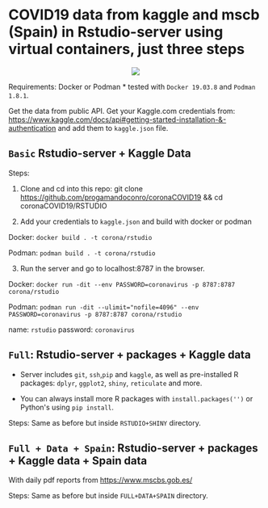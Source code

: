# COVID19 data from kaggle and mscb (Spain) in Rstudio-server using virtual containers, just three steps

<div style="text-align:center"><img src="https://github.com/progamandoconro/corona-COVID19/blob/master/COVID19_Rstudio_VC.png?raw=true" /></div>

Requirements:
Docker or Podman * tested with ```Docker 19.03.8``` and  ```Podman 1.8.1```.

Get the data from public API. Get your Kaggle.com credentials from: https://www.kaggle.com/docs/api#getting-started-installation-&-authentication and add them to ```kaggle.json``` file.

## ```Basic``` Rstudio-server + Kaggle Data

Steps:
1. Clone and cd into this repo: git clone https://github.com/progamandoconro/coronaCOVID19 && cd coronaCOVID19/RSTUDIO

2. Add your credentials to ```kaggle.json``` and build with docker or podman

Docker: ```docker build . -t corona/rstudio```

Podman: ```podman build . -t corona/rstudio```

3. Run the server and go to localhost:8787 in the browser.

Docker: ```docker run -dit --env PASSWORD=coronavirus -p 8787:8787 corona/rstudio```

Podman: ```podman run -dit --ulimit="nofile=4096" --env PASSWORD=coronavirus -p 8787:8787 corona/rstudio```

name: ```rstudio```
password: ```coronavirus```


## ```Full```: Rstudio-server + packages + Kaggle data

* Server includes ```git```, ```ssh```,```pip``` and ```kaggle```, as well as pre-installed R packages: ```dplyr```, ```ggplot2```, ```shiny```, ```reticulate``` and more. 

* You can always install more R packages with ```install.packages('')``` or Python's using ```pip install```.

Steps: Same as before but inside ```RSTUDIO+SHINY``` directory.


## ```Full + Data + Spain```: Rstudio-server + packages + Kaggle data + Spain data

With daily pdf reports from https://www.mscbs.gob.es/

Steps: Same as before but inside ```FULL+DATA+SPAIN``` directory.
